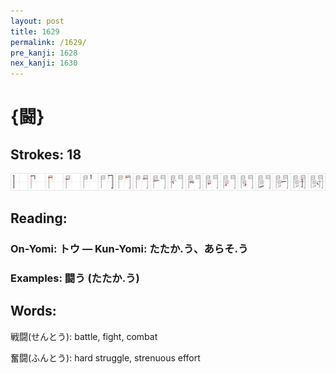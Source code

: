 ```yaml
---
layout: post
title: 1629
permalink: /1629/
pre_kanji: 1628
nex_kanji: 1630
---
```


# {闘}

## Strokes: 18

<div class="stroke"><img src="../images/E99798.png" /></div>

## Reading:

### On-Yomi: トウ &mdash; Kun-Yomi: たたか.う、あらそ.う

### Examples: 闘う (たたか.う)

## Words:

戦闘(せんとう): battle, fight, combat

奮闘(ふんとう): hard struggle, strenuous effort
